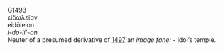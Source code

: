 G1493  
εἰδωλεῖον  
eidōleion  
*i-do-li‘-on*  
Neuter of a presumed derivative of [1497](g1497) an *image* *fane:* -
idol’s temple.  
